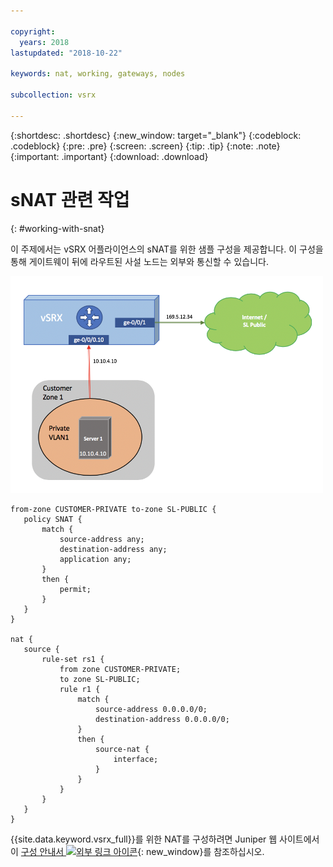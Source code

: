 ```yaml
---

copyright:
  years: 2018
lastupdated: "2018-10-22"

keywords: nat, working, gateways, nodes

subcollection: vsrx

---
```


{:shortdesc: .shortdesc}
{:new_window: target="_blank"}
{:codeblock: .codeblock}
{:pre: .pre}
{:screen: .screen}
{:tip: .tip}
{:note: .note}
{:important: .important}
{:download: .download}

# sNAT 관련 작업
{: #working-with-snat}

이 주제에서는 vSRX 어플라이언스의 sNAT를 위한 샘플 구성을 제공합니다. 이 구성을 통해 게이트웨이 뒤에 라우트된 사설 노드는 외부와 통신할 수 있습니다.

<img src="images/Sample-Topology-SNAT.png" alt="drawing" style="width: 500px;"/>

```
from-zone CUSTOMER-PRIVATE to-zone SL-PUBLIC {
   policy SNAT {
       match {
           source-address any;
           destination-address any;
           application any;
       }
       then {
           permit;
       }
   }
}

nat {
   source {
       rule-set rs1 {
           from zone CUSTOMER-PRIVATE;
           to zone SL-PUBLIC;
           rule r1 {
               match {
                   source-address 0.0.0.0/0;
                   destination-address 0.0.0.0/0;
               }
               then {
                   source-nat {
                       interface;
                   }
               }
           }
       }
   }
}
```

{{site.data.keyword.vsrx_full}}를 위한 NAT를 구성하려면 Juniper 웹 사이트에서 이 [구성 안내서 ![외부 링크 아이콘](../../icons/launch-glyph.svg "외부 링크 아이콘")](https://www.juniper.net/documentation/en_US/junos/information-products/pathway-pages/security/security-nat.pdf){: new_window}를 참조하십시오.
